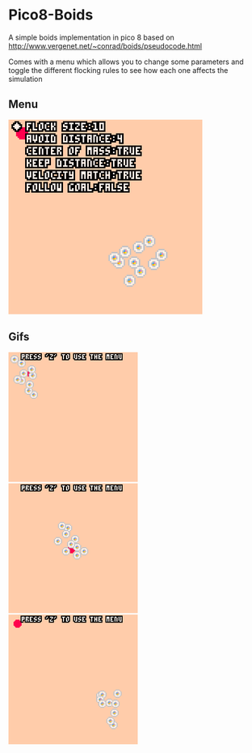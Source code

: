 # Pico8-Boids
A simple boids implementation in pico 8 based on http://www.vergenet.net/~conrad/boids/pseudocode.html

Comes with a menu which allows you to change some parameters and toggle the different flocking rules to see how each one affects the simulation

## Menu
![Menu](/img/boids_menu.png)

## Gifs
![](/img/boids_0.gif)
![](/img/boids_1.gif)
![](/img/boids_2.gif)
